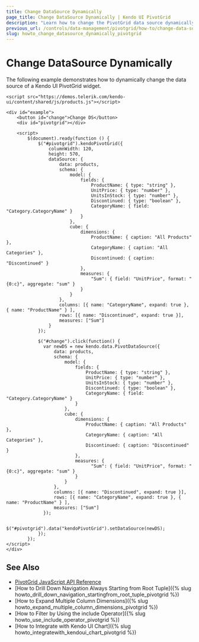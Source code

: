 ```yaml
---
title: Change DataSource Dynamically
page_title: Change DataSource Dynamically | Kendo UI PivotGrid
description: "Learn how to change the PivotGrid data source dynamically in a Kendo UI PivotGrid widget."
previous_url: /controls/data-management/pivotgrid/how-to/change-data-source
slug: howto_change_datasource_dynamically_pivotgrid
---
```


# Change DataSource Dynamically

The following example demonstrates how to dynamically change the data source of a Kendo UI PivotGrid widget.

```dojo
<script src="https://demos.telerik.com/kendo-ui/content/shared/js/products.js"></script>

<div id="example">
    <button id="change">Change DS</button>
    <div id="pivotgrid"></div>

    <script>
        $(document).ready(function () {
            $("#pivotgrid").kendoPivotGrid({
                columnWidth: 120,
                height: 570,
                dataSource: {
                    data: products,
                    schema: {
                        model: {
                            fields: {
                                ProductName: { type: "string" },
                                UnitPrice: { type: "number" },
                                UnitsInStock: { type: "number" },
                                Discontinued: { type: "boolean" },
                                CategoryName: { field: "Category.CategoryName" }
                            }
                        },
                        cube: {
                            dimensions: {
                                ProductName: { caption: "All Products" },
                                CategoryName: { caption: "All Categories" },
                                Discontinued: { caption: "Discontinued" }
                            },
                            measures: {
                                "Sum": { field: "UnitPrice", format: "{0:c}", aggregate: "sum" }
                            }
                        }
                    },
                    columns: [{ name: "CategoryName", expand: true }, { name: "ProductName" } ],
                    rows: [{ name: "Discontinued", expand: true }],
                    measures: ["Sum"]
                }
            });

            $("#change").click(function() {
              var newDS = new kendo.data.PivotDataSource({
                  data: products,
                  schema: {
                      model: {
                          fields: {
                              ProductName: { type: "string" },
                              UnitPrice: { type: "number" },
                              UnitsInStock: { type: "number" },
                              Discontinued: { type: "boolean" },
                              CategoryName: { field: "Category.CategoryName" }
                          }
                      },
                      cube: {
                          dimensions: {
                              ProductName: { caption: "All Products" },
                              CategoryName: { caption: "All Categories" },
                              Discontinued: { caption: "Discontinued" }
                          },
                          measures: {
                                "Sum": { field: "UnitPrice", format: "{0:c}", aggregate: "sum" }
                          }
                      }
                  },
                  columns: [{ name: "Discontinued", expand: true }],
                  rows: [{ name: "CategoryName", expand: true }, { name: "ProductName" } ],
                  measures: ["Sum"]
              });

              $("#pivotgrid").data("kendoPivotGrid").setDataSource(newDS);
            });
        });
</script>
</div>
```

## See Also

* [PivotGrid JavaScript API Reference](/api/javascript/ui/pivotgrid)
* [How to Drill Down Navigation Always Starting from Root Tuple]({% slug howto_drill_down_navigation_startingfrom_root_tuple_pivotgrid %})
* [How to Expand Multiple Column Dimensions]({% slug howto_expand_multiple_column_dimensions_pivotgrid %})
* [How to Filter by Using the include Operator]({% slug howto_use_include_operator_pivotgrid %})
* [How to Integrate with Kendo UI Chart]({% slug howto_integratewith_kendoui_chart_pivotgrid %})
